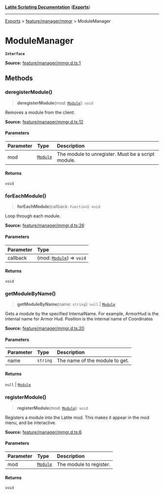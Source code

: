 [**Latite Scripting Documentation**](../../README.md) ([**Exports**](../../exports.md))

---

[Exports](../../exports.md) > [feature/manager/mmgr](../index.md) > ModuleManager

# ModuleManager

**`Interface`**

**Source:** [feature/manager/mmgr.d.ts:1](https://github.com/LatiteScripting/latitescripting.github.io/blob/35e18e6/definitions/feature/manager/mmgr.d.ts#L1)

## Methods

### deregisterModule()

> **deregisterModule**(mod: [`Module`](../../module.feature_module/classes/class.Module.md)): `void`

Removes a module from the client.

**Source:** [feature/manager/mmgr.d.ts:12](https://github.com/LatiteScripting/latitescripting.github.io/blob/35e18e6/definitions/feature/manager/mmgr.d.ts#L12)

#### Parameters

| Parameter | Type                                                            | Description                                        |
| :-------- | :-------------------------------------------------------------- | :------------------------------------------------- |
| mod       | [`Module`](../../module.feature_module/classes/class.Module.md) | The module to unregister. Must be a script module. |

#### Returns

`void`

### forEachModule()

> **forEachModule**(callback: `Function`): `void`

Loop through each module.

**Source:** [feature/manager/mmgr.d.ts:26](https://github.com/LatiteScripting/latitescripting.github.io/blob/35e18e6/definitions/feature/manager/mmgr.d.ts#L26)

#### Parameters

| Parameter | Type                                                                             |
| :-------- | :------------------------------------------------------------------------------- |
| callback  | (mod: [`Module`](../../module.feature_module/classes/class.Module.md)) => `void` |

#### Returns

`void`

### getModuleByName()

> **getModuleByName**(name: `string`): `null` \| [`Module`](../../module.feature_module/classes/class.Module.md)

Gets a module by the specified InternalName.
For example, ArmorHud is the internal name for Armor Hud.
Position is the internal name of Coordinates

**Source:** [feature/manager/mmgr.d.ts:20](https://github.com/LatiteScripting/latitescripting.github.io/blob/35e18e6/definitions/feature/manager/mmgr.d.ts#L20)

#### Parameters

| Parameter | Type     | Description                    |
| :-------- | :------- | :----------------------------- |
| name      | `string` | The name of the module to get. |

#### Returns

`null` \| [`Module`](../../module.feature_module/classes/class.Module.md)

### registerModule()

> **registerModule**(mod: [`Module`](../../module.feature_module/classes/class.Module.md)): `void`

Registers a module into the Latite mod. This makes it appear in the mod menu, and be interactive.

**Source:** [feature/manager/mmgr.d.ts:6](https://github.com/LatiteScripting/latitescripting.github.io/blob/35e18e6/definitions/feature/manager/mmgr.d.ts#L6)

#### Parameters

| Parameter | Type                                                            | Description             |
| :-------- | :-------------------------------------------------------------- | :---------------------- |
| mod       | [`Module`](../../module.feature_module/classes/class.Module.md) | The module to register. |

#### Returns

`void`
